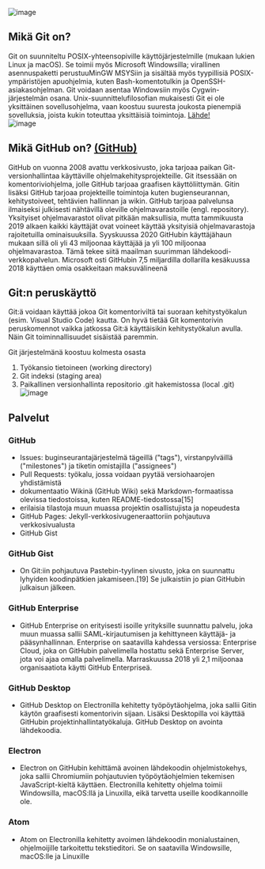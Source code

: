 ![image](https://user-images.githubusercontent.com/103169039/162173117-283d4733-09e8-4740-9213-2c13b1e3208c.png)
## **Mikä Git on?**
Git on suunniteltu POSIX-yhteensopiville käyttöjärjestelmille (mukaan lukien Linux ja macOS). Se toimii myös Microsoft Windowsilla; virallinen asennuspaketti perustuuMinGW MSYSiin ja sisältää myös tyypillisiä POSIX-ympäristöjen apuohjelmia, kuten Bash-komentotulkin ja OpenSSH-asiakasohjelman. Git voidaan asentaa Windowsiin myös Cygwin-järjestelmän osana. Unix-suunnittelufilosofian mukaisesti Git ei ole yksittäinen sovellusohjelma, vaan koostuu suuresta joukosta pienempiä sovelluksia, joista kukin toteuttaa yksittäisiä toimintoja. <a href="https://fi.wikipedia.org/wiki/Git" target="_blank">Lähde!</a>  
![image](https://user-images.githubusercontent.com/103169039/162173434-316c07d8-6e8b-43fa-b502-82e78c50bd66.png)  
## **Mikä GitHub on?** <a href="https://github.com/" target="_blank">(GitHub)</a>   
GitHub on vuonna 2008 avattu verkkosivusto, joka tarjoaa paikan Git-versionhallintaa käyttäville ohjelmakehitysprojekteille. Git itsessään on komentoriviohjelma, jolle GitHub tarjoaa graafisen käyttöliittymän. Gitin lisäksi GitHub tarjoaa projekteille toimintoja kuten bugienseurannan, kehitystoiveet, tehtävien hallinnan ja wikin. GitHub tarjoaa palvelunsa ilmaiseksi julkisesti nähtävillä oleville ohjelmavarastoille (engl. repository). Yksityiset ohjelmavarastot olivat pitkään maksullisia, mutta tammikuusta 2019 alkaen kaikki käyttäjät ovat voineet käyttää yksityisiä ohjelmavarastoja rajoitetuilla ominaisuuksilla. Syyskuussa 2020 GitHubin käyttäjähaun mukaan sillä oli yli 43 miljoonaa käyttäjää ja yli 100 miljoonaa ohjelmavarastoa. Tämä tekee siitä maailman suurimman lähdekoodi-verkkopalvelun. Microsoft osti GitHubin 7,5 miljardilla dollarilla kesäkuussa 2018 käyttäen omia osakkeitaan maksuvälineenä  

## **Git:n peruskäyttö**
Git:ä voidaan käyttää jokoa Git komentoriviltä tai suoraan kehitystyökalun (esim. Visual Studio Code) kautta. On hyvä tietää Git komentorivin peruskomennot vaikka jatkossa Git:ä käyttäisikin kehitystyökalun avulla. Näin Git toiminnallisuudet sisäistää paremmin.  

Git järjestelmänä koostuu kolmesta osasta  
  
1. Työkansio tietoineen (working directory)  
2. Git indeksi (staging area)  
3. Paikallinen versionhallinta repositorio .git hakemistossa (local .git)  
![image](https://user-images.githubusercontent.com/103169039/162176371-c65fe388-b925-464e-b04b-1b42eb49e775.png)  
## **Palvelut**  
### **GitHub**  
- Issues: buginseurantajärjestelmä tägeillä ("tags"), virstanpylväillä ("milestones") ja tiketin omistajilla ("assignees")
- Pull Requests: työkalu, jossa voidaan pyytää versiohaarojen yhdistämistä
- dokumentaatio Wikinä (GitHub Wiki) sekä Markdown-formaatissa olevissa tiedostoissa, kuten README-tiedostossa[15]
- erilaisia tilastoja muun muassa projektin osallistujista ja nopeudesta
- GitHub Pages: Jekyll-verkkosivugeneraattoriin pohjautuva verkkosivualusta  
- GitHub Gist  

### **GitHub Gist**  
- On Git:iin pohjautuva Pastebin-tyylinen sivusto, joka on suunnattu lyhyiden koodinpätkien jakamiseen.[19] Se julkaistiin jo pian GitHubin julkaisun jälkeen.  
### **GitHub Enterprise**  
- GitHub Enterprise on erityisesti isoille yrityksille suunnattu palvelu, joka muun muassa sallii SAML-kirjautumisen ja kehittyneen käyttäjä- ja pääsynhallinnan. Enterprise on saatavilla kahdessa versiossa: Enterprise Cloud, joka on GitHubin palvelimella hostattu sekä Enterprise Server, jota voi ajaa omalla palvelimella. Marraskuussa 2018 yli 2,1 miljoonaa organisaatiota käytti GitHub Enterpriseä.  
### **GitHub Desktop**  
- GitHub Desktop on Electronilla kehitetty työpöytäohjelma, joka sallii Gitin käytön graafisesti komentorivin sijaan. Lisäksi Desktopilla voi käyttää GitHubin projektinhallintatyökaluja. GitHub Desktop on avointa lähdekoodia.  
### **Electron**
- Electron on GitHubin kehittämä avoinen lähdekoodin ohjelmistokehys, joka sallii Chromiumiin pohjautuvien työpöytäohjelmien tekemisen JavaScript-kieltä käyttäen. Electronilla kehitetty ohjelma toimii Windowsilla, macOS:llä ja Linuxilla, eikä tarvetta useille koodikannoille ole.  
### **Atom**  
- Atom on Electronilla kehitetty avoimen lähdekoodin monialustainen, ohjelmoijille tarkoitettu tekstieditori. Se on saatavilla Windowsille, macOS:lle ja Linuxille
